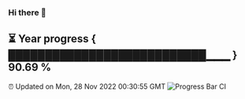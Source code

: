 ### Hi there 👋
⏳ Year progress { ███████████████████████████▁▁▁ } 90.69 %
---
⏰ Updated on Mon, 28 Nov 2022 00:30:55 GMT
![Progress Bar CI](https://github.com/Moyi321/Moyi321/workflows/Progress%20Bar%20CI/badge.svg)

